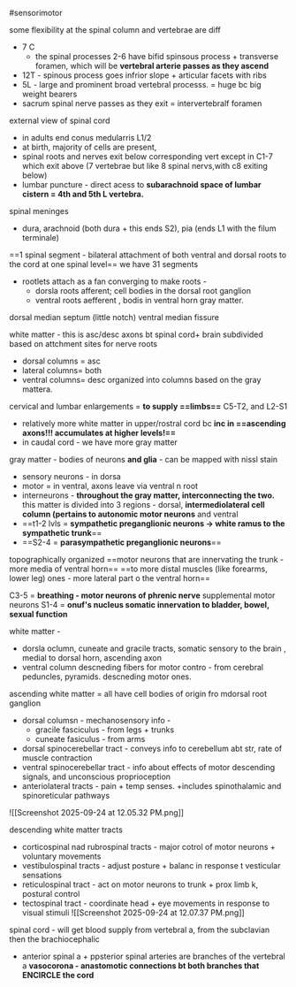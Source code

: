#sensorimotor 

some flexibility at the spinal column 
and vertebrae are diff
- 7 C
	- the spinal processes 2-6 have bifid spinsous process + transverse foramen, which will be **vertebral arterie passes as they ascend**
- 12T - spinous process goes infrior slope + articular facets with ribs 
- 5L  - large and prominent broad vertebral processs. = huge bc big weight bearers 
- sacrum 
spinal nerve passes as they exit = intervertebralf foramen 

external view of spinal cord
- in adults end conus medularris L1/2  
- at birth, majority of cells are present, 
- spinal roots and nerves exit below corresponding vert except in C1-7 which exit above (7 vertebrae but like 8 spinal nervs,with c8 exiting below)
- lumbar puncture - direct acess to **subarachnoid space of lumbar cistern = 4th and 5th L vertebra.**

spinal meninges 
- dura, arachnoid (both dura + this ends S2), pia (ends L1 with the filum terminale)

==1 spinal segment - bilateral attachment of both ventral and dorsal roots to the cord at one spinal level==
we have 31 segments 
- rootlets attach as a fan converging to make roots - 
	- dorsla roots afferent; cell bodies in the dorsal root ganglion 
	- ventral roots aefferent , bodis in ventral horn gray matter. 

dorsal median septum (little notch)
ventral median fissure 

white matter - this is asc/desc axons bt spinal cord+ brain subdivided based on attchment sites for nerve roots
- dorsal columns = asc 
- lateral columns= both 
- ventral columns= desc 
organized into columns based on the gray mattera. 

cervical and lumbar enlargements = **to supply ==limbs==**
C5-T2, and L2-S1
- relatively more white matter in upper/rostral cord bc **inc in ==ascending axons!!! accumulates at higher levels!==**
- in caudal cord - we have more gray matter 

gray matter - bodies of neurons **and glia** - can be mapped with nissl stain 
- sensory neurons - in dorsa 
- motor = in ventral, axons leave via ventral n root
- interneurons - **throughout the gray matter, interconnecting the two.**
this matter is divided into 3 regions - dorsal, **intermediolateral cell column (pertains to autonomic motor neurons** and ventral
- ==t1-2 lvls = **sympathetic preganglionic neurons -> white ramus to the sympathetic trunk**==
- ==S2-4 = **parasympathetic preganglionic neurons**==

topographically organized
==motor neurons that are innervating the trunk - more media of ventral horn== 
==to more distal muscles (like forearms, lower leg) ones - more lateral part o the ventral horn== 

C3-5 = **breathing - motor neurons of phrenic nerve**
supplemental motor neurons S1-4 = **onuf's nucleus somatic innervation to bladder, bowel, sexual function**

white matter - 
- dorsla oclumn, cuneate and gracile tracts, somatic sensory to the brain , medial to dorsal horn, ascending axon 
- ventral column descneding fibers for motor contro - from cerebral peduncles, pyramids. descneding motor ones. 

ascending white matter = all have cell bodies of origin fro mdorsal root ganglion
- dorsal columsn - mechanosensory info - 
	- gracile fasciculus - from legs + trunks 
	- cuneate fasiculus - from arms
- dorsal spinocerebellar tract - conveys info to cerebellum abt str, rate of muscle contraction 
- ventral spinocerebellar tract - info about effects of motor descending signals, and unconscious proprioception 
- anteriolateral tracts - pain + temp senses. +includes spinothalamic and spinoreticular pathways 

![[Screenshot 2025-09-24 at 12.05.32 PM.png]]

descending white matter tracts
- corticospinal nad rubrospinal tracts - major cotrol of motor neurons + voluntary movements
- vestibulospinal tracts - adjust posture + balanc in response t vesticular sensations
- reticulospinal tract - act on motor neurons to trunk + prox limb k, postural control 
- tectospinal tract - coordinate head + eye movements in response to visual stimuli 
![[Screenshot 2025-09-24 at 12.07.37 PM.png]]

spinal cord - will get blood supply from vertebral a, from the subclavian then the brachiocephalic 
- anterior spinal a + ppsterior spinal arteries are branches of the vertebral a 
**vasocorona - anastomotic connections bt both branches that ENCIRCLE the cord**